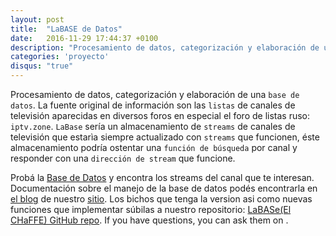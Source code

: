 ```yaml
---
layout: post
title:  "LaBASE de Datos"
date:   2016-11-29 17:44:37 +0100
description: "Procesamiento de datos, categorización y elaboración de una `base de datos`. La fuente original de información son las `listas` de canales de televisión aparecidas en diversos foros en especial el foro de listas ruso: `iptv.zone`..."
categories: 'proyecto'
disqus: "true"
---
```


Procesamiento de datos, categorización y elaboración de una `base de datos`. La fuente original de información son las `listas` de canales de televisión aparecidas en diversos foros en especial el foro de listas ruso: `iptv.zone`. `LaBase` sería un almacenamiento de `streams` de canales de televisión que estarìa siempre actualizado con `streams` que funcionen, éste almacenamiento podría ostentar una `función de búsqueda` por canal y responder con una `dirección de stream` que funcione.

Probá la [Base de Datos][labase] y encontra los streams del canal que te interesan. Documentación sobre el manejo de la base de datos podés encontrarla en [el blog][elblog] de nuestro [sitio][web]. Los bichos que tenga la version asi como nuevas funciones que implementar súbilas a nuestro repositorio: [LaBASe(El CHaFFE) GitHub repo][repo]. If you have questions, you can ask them on .

[labase]: status.21cc.ml
[repo]:   https://github.com/idiaminx/labase
[web]: http://o0o0o.tk
[elblog]: http://o0o0o.tk/blog
